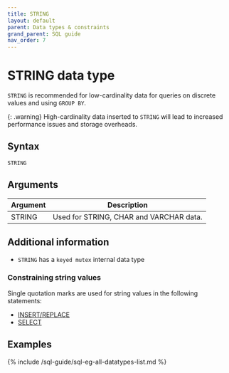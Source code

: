 ```yaml
---
title: STRING
layout: default
parent: Data types & constraints
grand_parent: SQL guide
nav_order: 7
---
```


# STRING data type

`STRING` is recommended for low-cardinality data for queries on discrete values and using `GROUP BY`.

{: .warning}
High-cardinality data inserted to `STRING` will lead to increased performance issues and storage overheads.

## Syntax

```
STRING
```

## Arguments

| Argument | Description |
|---|---|
| STRING | Used for STRING, CHAR and VARCHAR data. |

## Additional information

* `STRING` has a `keyed mutex` internal data type

### Constraining string values

Single quotation marks are used for string values in the following statements:
* [INSERT/REPLACE](/docs/sql-guide/statements/statement-insert)
* [SELECT](/docs/sql-guide/statements/statement-select)

## Examples

{% include /sql-guide/sql-eg-all-datatypes-list.md %}

